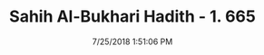 ---
title        : "Sahih Al-Bukhari Hadith - 1. 665"
date         : 7/25/2018 1:51:06 PM
draft        : false
type         : "hadith"
layout       : "hadith"
BookCode     : "SHB"
VolumeNumber : "1"
HadithNumber : "665"
categories  :  ["Adhan-Standing on the right side of Imam"]
tags  :  ["Ibn Abbas"]
---